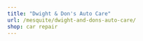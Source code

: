 ```yaml
---
title: "Dwight & Don's Auto Care"
url: /mesquite/dwight-and-dons-auto-care/
shop: car repair
---
```

